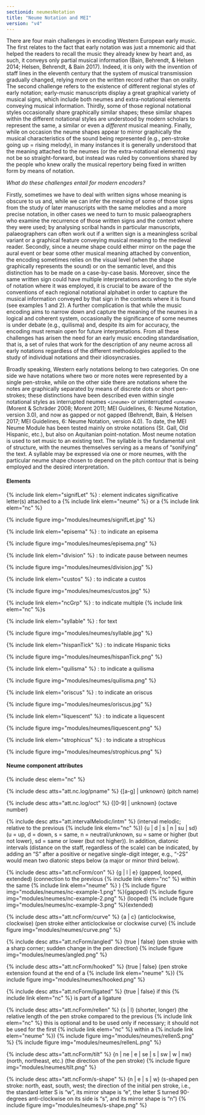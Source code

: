 ```yaml
---
sectionid: neumesNotation
title: "Neume Notation and MEI"
version: "v4"
---
```


There are four main challenges in encoding Western European early music. The first relates to the fact that early notation was just a mnemonic aid that helped the readers to recall the music they already knew by heart and, as such, it conveys only partial musical information (Bain, Behrendt, & Helsen 2014; Helsen, Behrendt, & Bain 2017). Indeed, it is only with the invention of staff lines in the eleventh century that the system of musical transmission gradually changed, relying more on the written record rather than on orality. The second challenge refers to the existence of different regional styles of early notation; early-music manuscripts display a great graphical variety of musical signs, which include both neumes and extra-notational elements conveying musical information. Thirdly, some of those regional notational styles occasionally share graphically similar shapes; these similar shapes within the different notational styles are understood by modern scholars to represent the same, a similar or even a _different_ musical meaning. Finally, while on occasion the neume shapes appear to mirror graphically the musical characteristics of the sound being represented (e.g., pen-stroke going up = rising melody), in many instances it is generally understood that the meaning attached to the neumes (or the extra-notational elements) may not be so straight-forward, but instead was ruled by conventions shared by the people who knew orally the musical repertory being fixed in written form by means of notation. 

_What do these challenges entail for modern encoders?_

Firstly, sometimes we have to deal with written signs whose meaning is obscure to us and, while we can infer the meaning of some of those signs from the study of later manuscripts with the same melodies and a more precise notation, in other cases we need to turn to music palaeographers who examine the recurrence of those written signs and the context where they were used; by analysing scribal hands in particular manuscripts, palaeographers can often work out if a written sign is a meaningless scribal variant or a graphical feature conveying musical meaning to the medieval reader. Secondly, since a neume shape could either mirror on the page the aural event or bear some other musical meaning attached by convention, the encoding sometimes relies on the visual level (when the shape graphically represents the sound) or on the semantic level, and this distinction has to be made on a case-by-case basis. Moreover, since the same written sign could have multiple interpretations according to the style of notation where it was employed, it is crucial to be aware of the conventions of each regional notational alphabet in order to capture the musical information conveyed by that sign in the contexts where it is found (see examples 1 and 2). A further complication is that while the music encoding aims to narrow down and capture the meaning of the neumes in a logical and coherent system, occasionally the significance of some neumes is under debate (e.g., quilisma) and, despite its aim for accuracy, the encoding must remain open for future interpretations.
From all these challenges has arisen the need for an early music encoding standardisation, that is, a set of rules that work for the description of any neume across all early notations regardless of the different methodologies applied to the study of individual notations and their idiosyncrasies. 

Broadly speaking, Western early notations belong to two categories. On one side we have notations where two or more notes were represented by a single pen-stroke, while on the other side there are notations where the notes are graphically separated by means of discrete dots or short pen-strokes; these distinctions have been described even within single notational styles as interrupted neumes `<ineume>` or uninterrupted `<uneume>` (Morent & Schräder 2008; Morent 2011; MEI Guidelines, 6: Neume Notation, version 3.0), and now as gapped or not gapped (Behrendt, Bain, & Helsen 2017; MEI Guidelines, 6: Neume Notation, version 4.0). To date, the MEI Neume Module has been tested mainly on stroke notations (St. Gall, Old Hispanic, etc.), but also on Aquitanian point-notation. 
Most neume notation is used to set music to an existing text. The syllable is the fundamental unit of structure, with the neumes themselves serving as a means of “sonifying” the text. A syllable may be expressed via one or more neumes, with the particular neume shape chosen to depend on the pitch contour that is being employed and the desired interpretation.


#### Elements

{% include link elem="signifLet" %}
: element indicates significative letter(s) attached to a {% include link elem="neume" %} or a {% include link elem="nc" %}

{% include figure img="modules/neumes/signifLet.jpg" %}

{% include link elem="episema" %}
: to indicate an episema

{% include figure img="modules/neumes/episema.png" %}

{% include link elem="division" %}
: to indicate pause between neumes

{% include figure img="modules/neumes/division.jpg" %}

{% include link elem="custos" %}
: to indicate a custos

{% include figure img="modules/neumes/custos.jpg" %}

{% include link elem="ncGrp" %}
: to indicate multiple {% include link elem="nc" %}s

{% include link elem="syllable" %}
: for text

{% include figure img="modules/neumes/syllable.jpg" %}

{% include link elem="hispanTick" %}
: to indicate Hispanic ticks

{% include figure img="modules/neumes/hispanTick.png" %}

{% include link elem="quilisma" %}
: to indicate a quilisma

{% include figure img="modules/neumes/quilisma.png" %}

{% include link elem="oriscus" %}
: to indicate an oriscus

{% include figure img="modules/neumes/oriscus.jpg" %}

{% include link elem="liquescent" %}
: to indicate a liquescent

{% include figure img="modules/neumes/liquescent.png" %}

{% include link elem="strophicus" %}
: to indicate a strophicus

{% include figure img="modules/neumes/strophicus.png" %}


#### Neume component attributes 

{% include desc elem="nc" %} 

{% include desc atts="att.nc.log/pname" %} {[a-g] | unknown} (pitch name)

{% include desc atts="att.nc.log/oct" %} {[0-9] | unknown} (octave number)

{% include desc atts="att.intervalMelodic/intm" %} (interval melodic; relative to the previous {% include link elem="nc" %}) {u | d | s | n | su | sd} (u = up, d = down, s = same, n = neutral/unknown, su = same or higher (but not lower), sd = same or lower (but not higher)). In addition, diatonic intervals (distance on the staff, regardless of the scale) can be indicated, by adding an “S” after a positive or negative single-digit integer, e.g., “-2S” would mean two diatonic steps below (a major or minor third below).

{% include desc atts="att.ncForm/con" %} {g | l | e} (gapped, looped, extended) (connection to the previous  {% include link elem="nc" %} within the same {% include link elem="neume" %} ) {% include figure img="modules/neumes/nc-example-1.png" %}(gapped) {% include figure img="modules/neumes/nc-example-2.png" %} (looped) {% include figure img="modules/neumes/nc-example-3.png" %}(extended) 

{% include desc atts="att.ncForm/curve" %} {a | c} (anticlockwise, clockwise) (pen stroke either anticlockwise or clockwise curve) {% include figure img="modules/neumes/curve.png" %}

{% include desc atts="att.ncForm/angled" %} {true | false} (pen stroke with a sharp corner; sudden change in the pen direction) {% include figure img="modules/neumes/angled.png" %}

{% include desc atts="att.ncForm/hooked" %} {true | false} (pen stroke extension found at the end of a {% include link elem="neume" %}) {% include figure img="modules/neumes/hooked.png" %}  

{% include desc atts="att.ncForm/ligated" %} {true | false} if this {% include link elem="nc" %} is part of a ligature

{% include desc atts="att.ncForm/rellen" %} {s | l} (shorter, longer) (the relative length of the pen stroke compared to the previous  {% include link elem="nc" %} this is optional and to be used only if necessary; it should not be used for the first {% include link elem="nc" %} within a {% include link elem="neume" %}) {% include figure img="modules/neumes/rellenS.png" %} {% include figure img="modules/neumes/rellenL.png" %} 

{% include desc atts="att.ncForm/tilt" %} {n | ne | e | se | s | sw | w | nw} (north, northeast, etc.) (the direction of the pen stroke) {% include figure img="modules/neumes/tilt.png" %}   

{% include desc atts="att.ncForm/s-shape" %} {n | e | s | w} (s-shaped pen stroke: north, east, south, west; the direction of the initial pen stroke, i.e., the standard letter S is “w”, its mirror shape is “e”, the letter S turned 90-degrees anti-clockwise on its side is “s”, and its mirror shape is “n”) {% include figure img="modules/neumes/s-shape.png" %} 











